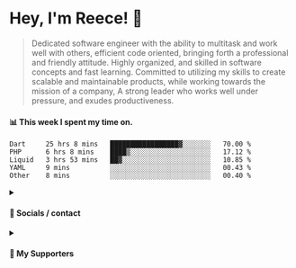 # Hey, I'm Reece! 👋

> Dedicated software engineer with the ability to multitask and work well with others, efficient code oriented, bringing forth a professional and friendly attitude. Highly organized, and skilled in software concepts and fast learning. Committed to utilizing my skills to create scalable and maintainable products, while working towards the mission of a company, A strong leader who works well under pressure, and exudes productiveness.

#### 📊 This week I spent my time on.
<!--START_SECTION:waka-->

```text
Dart     25 hrs 8 mins   █████████████████▓░░░░░░░   70.00 %
PHP      6 hrs 8 mins    ████▒░░░░░░░░░░░░░░░░░░░░   17.12 %
Liquid   3 hrs 53 mins   ██▓░░░░░░░░░░░░░░░░░░░░░░   10.85 %
YAML     9 mins          ░░░░░░░░░░░░░░░░░░░░░░░░░   00.43 %
Other    8 mins          ░░░░░░░░░░░░░░░░░░░░░░░░░   00.40 %
```

<!--END_SECTION:waka-->

<details> 
	<summary><h4>🔗 Socials / contact</h4></summary>
	<ul>
    		<li> <a href="https://www.linkedin.com/in/notreeceharris/">Linkedin</a> </li>
		<li> <a href="https://twitter.com/N0tReeceHarris">Twitter</a> </li>
		<li> <a href="https://gist.github.com/NotReeceHarris">Gist</a> </li>
		<li> <a href="mailto:reeceharris@email.com">Email</a> </li>
		<li> <a href="https://github.com/sponsors/NotReeceHarris">Sponsor Me</a> </li>
	</ul>
</details>

<details> 
	<summary><h4>💖 My Supporters</h4></summary>
	<ul>
    		<li> <a href="https://github.com/ImKyleJK">/ImKyleJK</a> </li>
	</ul>
</details>
